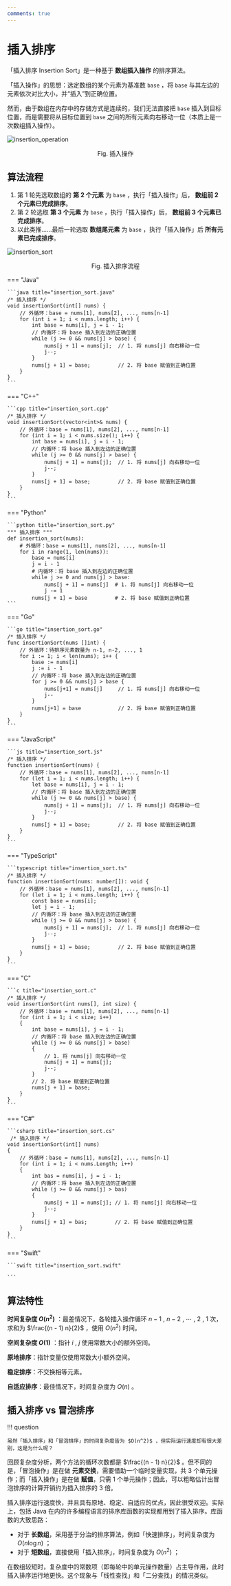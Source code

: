 ```yaml
---
comments: true
---
```


# 插入排序

「插入排序 Insertion Sort」是一种基于 **数组插入操作** 的排序算法。

「插入操作」的思想：选定数组的某个元素为基准数 `base` ，将 `base` 与其左边的元素依次对比大小，并“插入”到正确位置。

然而，由于数组在内存中的存储方式是连续的，我们无法直接把 `base` 插入到目标位置，而是需要将从目标位置到 `base` 之间的所有元素向右移动一位（本质上是一次数组插入操作）。

![insertion_operation](insertion_sort.assets/insertion_operation.png)

<p align="center"> Fig. 插入操作 </p>

## 算法流程

1. 第 1 轮先选取数组的 **第 2 个元素** 为 `base` ，执行「插入操作」后， **数组前 2 个元素已完成排序**。
2. 第 2 轮选取 **第 3 个元素** 为 `base` ，执行「插入操作」后， **数组前 3 个元素已完成排序**。
3. 以此类推……最后一轮选取 **数组尾元素** 为 `base` ，执行「插入操作」后 **所有元素已完成排序**。

![insertion_sort](insertion_sort.assets/insertion_sort.png)

<p align="center"> Fig. 插入排序流程 </p>

=== "Java"

    ```java title="insertion_sort.java"
    /* 插入排序 */
    void insertionSort(int[] nums) {
        // 外循环：base = nums[1], nums[2], ..., nums[n-1]
        for (int i = 1; i < nums.length; i++) {
            int base = nums[i], j = i - 1;
            // 内循环：将 base 插入到左边的正确位置
            while (j >= 0 && nums[j] > base) {
                nums[j + 1] = nums[j];  // 1. 将 nums[j] 向右移动一位
                j--;
            }
            nums[j + 1] = base;         // 2. 将 base 赋值到正确位置
        }
    }
    ```

=== "C++"

    ```cpp title="insertion_sort.cpp"
    /* 插入排序 */
    void insertionSort(vector<int>& nums) {
        // 外循环：base = nums[1], nums[2], ..., nums[n-1]
        for (int i = 1; i < nums.size(); i++) {
            int base = nums[i], j = i - 1;
            // 内循环：将 base 插入到左边的正确位置
            while (j >= 0 && nums[j] > base) {
                nums[j + 1] = nums[j];  // 1. 将 nums[j] 向右移动一位
                j--;
            }
            nums[j + 1] = base;         // 2. 将 base 赋值到正确位置
        }
    }
    ```

=== "Python"

    ```python title="insertion_sort.py"
    """ 插入排序 """
    def insertion_sort(nums):
        # 外循环：base = nums[1], nums[2], ..., nums[n-1]
        for i in range(1, len(nums)):
            base = nums[i]
            j = i - 1
            # 内循环：将 base 插入到左边的正确位置
            while j >= 0 and nums[j] > base:
                nums[j + 1] = nums[j]  # 1. 将 nums[j] 向右移动一位
                j -= 1
            nums[j + 1] = base         # 2. 将 base 赋值到正确位置
    ```

=== "Go"

    ```go title="insertion_sort.go"
    /* 插入排序 */
    func insertionSort(nums []int) {
        // 外循环：待排序元素数量为 n-1, n-2, ..., 1
        for i := 1; i < len(nums); i++ {
            base := nums[i]
            j := i - 1
            // 内循环：将 base 插入到左边的正确位置
            for j >= 0 && nums[j] > base {
                nums[j+1] = nums[j]     // 1. 将 nums[j] 向右移动一位
                j--
            }
            nums[j+1] = base            // 2. 将 base 赋值到正确位置
        }
    }
    ```

=== "JavaScript"

    ```js title="insertion_sort.js"
    /* 插入排序 */
    function insertionSort(nums) {
        // 外循环：base = nums[1], nums[2], ..., nums[n-1]
        for (let i = 1; i < nums.length; i++) {
            let base = nums[i], j = i - 1;
            // 内循环：将 base 插入到左边的正确位置
            while (j >= 0 && nums[j] > base) {
                nums[j + 1] = nums[j];  // 1. 将 nums[j] 向右移动一位
                j--;
            }
            nums[j + 1] = base;         // 2. 将 base 赋值到正确位置
        }
    }
    ```

=== "TypeScript"

    ```typescript title="insertion_sort.ts"
    /* 插入排序 */
    function insertionSort(nums: number[]): void {
        // 外循环：base = nums[1], nums[2], ..., nums[n-1]
        for (let i = 1; i < nums.length; i++) {
            const base = nums[i];
            let j = i - 1;
            // 内循环：将 base 插入到左边的正确位置
            while (j >= 0 && nums[j] > base) {
                nums[j + 1] = nums[j];  // 1. 将 nums[j] 向右移动一位
                j--;
            }
            nums[j + 1] = base;         // 2. 将 base 赋值到正确位置
        }
    }
    ```

=== "C"

    ```c title="insertion_sort.c"
    /* 插入排序 */
    void insertionSort(int nums[], int size) {
        // 外循环：base = nums[1], nums[2], ..., nums[n-1]
        for (int i = 1; i < size; i++)
        {
            int base = nums[i], j = i - 1;
            // 内循环：将 base 插入到左边的正确位置
            while (j >= 0 && nums[j] > base)
            {
                // 1. 将 nums[j] 向右移动一位
                nums[j + 1] = nums[j]; 
                j--;
            }
            // 2. 将 base 赋值到正确位置
            nums[j + 1] = base; 
        }
    }
    ```

=== "C#"

    ```csharp title="insertion_sort.cs"
     /* 插入排序 */
    void insertionSort(int[] nums)
    {
        // 外循环：base = nums[1], nums[2], ..., nums[n-1]
        for (int i = 1; i < nums.Length; i++)
        {
            int bas = nums[i], j = i - 1;
            // 内循环：将 base 插入到左边的正确位置
            while (j >= 0 && nums[j] > bas)
            {
                nums[j + 1] = nums[j]; // 1. 将 nums[j] 向右移动一位
                j--;
            }
            nums[j + 1] = bas;         // 2. 将 base 赋值到正确位置
        }
    }
    ```

=== "Swift"

    ```swift title="insertion_sort.swift"

    ```

## 算法特性

**时间复杂度 $O(n^2)$** ：最差情况下，各轮插入操作循环 $n - 1$ , $n-2$ , $\cdots$ , $2$ , $1$ 次，求和为 $\frac{(n - 1) n}{2}$ ，使用 $O(n^2)$ 时间。

**空间复杂度 $O(1)$** ：指针 $i$ , $j$ 使用常数大小的额外空间。

**原地排序**：指针变量仅使用常数大小额外空间。

**稳定排序**：不交换相等元素。

**自适应排序**：最佳情况下，时间复杂度为 $O(n)$  。

## 插入排序 vs 冒泡排序

!!! question

    虽然「插入排序」和「冒泡排序」的时间复杂度皆为 $O(n^2)$ ，但实际运行速度却有很大差别，这是为什么呢？

回顾复杂度分析，两个方法的循环次数都是 $\frac{(n - 1) n}{2}$ 。但不同的是，「冒泡操作」是在做 **元素交换**，需要借助一个临时变量实现，共 3 个单元操作；而「插入操作」是在做 **赋值**，只需 1 个单元操作；因此，可以粗略估计出冒泡排序的计算开销约为插入排序的 3 倍。

插入排序运行速度快，并且具有原地、稳定、自适应的优点，因此很受欢迎。实际上，包括 Java 在内的许多编程语言的排序库函数的实现都用到了插入排序。库函数的大致思路：

- 对于 **长数组**，采用基于分治的排序算法，例如「快速排序」，时间复杂度为 $O(n \log n)$ ；
- 对于 **短数组**，直接使用「插入排序」，时间复杂度为 $O(n^2)$ ；

在数组较短时，复杂度中的常数项（即每轮中的单元操作数量）占主导作用，此时插入排序运行地更快。这个现象与「线性查找」和「二分查找」的情况类似。

